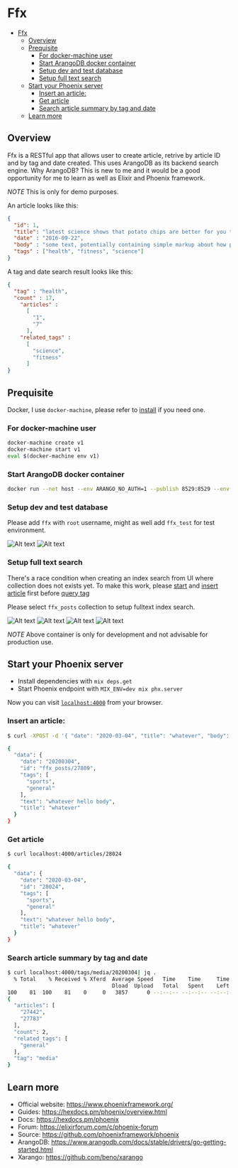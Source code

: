 # Ffx

- [Ffx](#ffx)
  - [Overview](#overview)
  - [Prequisite](#prequisite)
    - [For docker-machine user](#for-docker-machine-user)
    - [Start ArangoDB docker container](#start-arangodb-docker-container)
    - [Setup dev and test database](#setup-dev-and-test-database)
    - [Setup full text search](#setup-full-text-search)
  - [Start your Phoenix server](#start-your-phoenix-server)
    - [Insert an article:](#insert-an-article)
    - [Get article](#get-article)
    - [Search article summary by tag and date](#search-article-summary-by-tag-and-date)
  - [Learn more](#learn-more)

## Overview

Ffx is a RESTful app that allows user to create article, retrive by article ID and
by tag and date created. This uses ArangoDB as its backend search engine. Why ArangoDB?
This is new to me and it would be a good opportunity for me to learn as well as Elixir
and Phoenix framework.

_NOTE_ This is only for demo purposes.

An article looks like this:

```json
{
  "id": 1,
  "title": "latest science shows that potato chips are better for you than sugar",
  "date" : "2016-09-22",
  "body" : "some text, potentially containing simple markup about how potato chips are great",
  "tags" : ["health", "fitness", "science"]
}
```

A tag and date search result looks like this:

```json
{
  "tag" : "health",
  "count" : 17,
    "articles" :
      [
        "1",
        "7"
      ],
    "related_tags" :
      [
        "science",
        "fitness"
      ]
}
```

## Prequisite

Docker, I use `docker-machine`, please refer to [install](https://docs.docker.com/install/) if you need one.

### For docker-machine user

```bash
docker-machine create v1
docker-machine start v1
eval $(docker-machine env v1)
```

### Start ArangoDB docker container

```bash
docker run --net host --env ARANGO_NO_AUTH=1 --publish 8529:8529 --env ARANGO_NO_AUTH=1 arangodb/arangodb
```

### Setup dev and test database

Please add `ffx` with `root` username, might as well add `ffx_test` for test environment.

![Alt text](./assets/createdb.png?raw=true "add database")
![Alt text](./assets/createdb&#32;name&#32;and&#32;username.png?raw=true "create database and username")

### Setup full text search

There's a race condition when creating an index search from UI where collection does not exists yet. To make this work, please [start](#start-your-phoenix-server)
and [insert article](#insert-an-article) first before [query tag](#search-article-summary-by-tag-and-date)

Please select `ffx_posts` collection to setup fulltext index search.

![Alt text](./assets/select&#32;db.png?raw=true "select database")
![Alt text](./assets/click&#32;collection.png?raw=true "collection")
![Alt text](./assets/select&#32;full&#32;text&#32;index.png?raw=true "select database")
![Alt text](./assets/configure&#32;fulltext&#32;search.png?raw=true "select database")

*NOTE* Above container is only for development and not advisable for production use. 

## Start your Phoenix server

- Install dependencies with `mix deps.get`
- Start Phoenix endpoint with `MIX_ENV=dev mix phx.server`

Now you can visit [`localhost:4000`](http://localhost:4000) from your browser.

### Insert an article:

```bash
$ curl -XPOST -d '{ "date": "2020-03-04", "title": "whatever", "body": "whatever hello body", "tags": ["sports", "general"] }' -H 'Content-type: application/json' localhost:4000/articles

{
  "data": {
    "date": "20200304",
    "id": "ffx_posts/27809",
    "tags": [
      "sports",
      "general"
    ],
    "text": "whatever hello body",
    "title": "whatever"
  }
}
```

### Get article

```bash
$ curl localhost:4000/articles/28024

{
  "data": {
    "date": "2020-03-04",
    "id": "28024",
    "tags": [
      "sports",
      "general"
    ],
    "text": "whatever hello body",
    "title": "whatever"
  }
}
```

### Search article summary by tag and date

```bash
$ curl localhost:4000/tags/media/20200304| jq .
  % Total    % Received % Xferd  Average Speed   Time    Time     Time  Current
                                 Dload  Upload   Total   Spent    Left  Speed
100    81  100    81    0     0   3857      0 --:--:-- --:--:-- --:--:--  4050
{
  "articles": [
    "27442",
    "27783"
  ],
  "count": 2,
  "related_tags": [
    "general"
  ],
  "tag": "media"
}
```

## Learn more

- Official website: https://www.phoenixframework.org/
- Guides: https://hexdocs.pm/phoenix/overview.html
- Docs: https://hexdocs.pm/phoenix
- Forum: https://elixirforum.com/c/phoenix-forum
- Source: https://github.com/phoenixframework/phoenix
- ArangoDB: https://www.arangodb.com/docs/stable/drivers/go-getting-started.html
- Xarango: https://github.com/beno/xarango